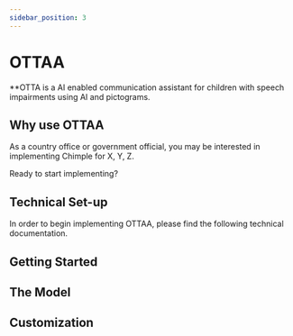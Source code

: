 ```yaml
---
sidebar_position: 3
---
```


# OTTAA

**OTTA is a AI enabled communication assistant for children with speech impairments using AI and pictograms.

## Why use OTTAA 

As a country office or government official, you may be interested in implementing Chimple for X, Y, Z.

Ready to start implementing?

## Technical Set-up 

In order to begin implementing OTTAA, please find the following technical documentation.

## Getting Started

## The Model

## Customization 
